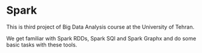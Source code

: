 # Spark

This is third project of Big Data Analysis course at the University of Tehran.

We get familiar with Spark RDDs, Spark SQl and Spark Graphx and do some basic tasks with these tools.

